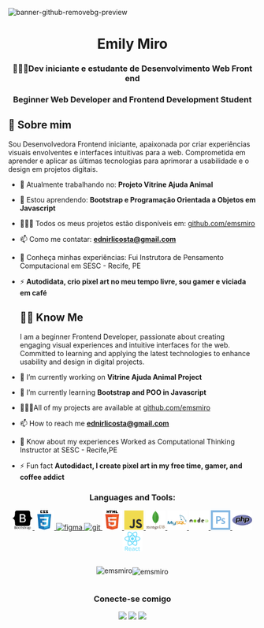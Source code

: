 ![banner-github-removebg-preview](https://github.com/EmsMiro/EmsMiro/assets/88207749/c95026e6-d109-41a1-a7b1-0c6586d39df5)

<h1 align="center">Emily Miro</h1>
<h3 align="center">👩🏽‍💻Dev iniciante e estudante de Desenvolvimento Web Front end </h3>
<h3 align="center">Beginner Web Developer and Frontend Development Student </h3>

## 🚀 Sobre mim
Sou Desenvolvedora Frontend iniciante, apaixonada por criar experiências visuais envolventes e interfaces intuitivas para a web. Comprometida em aprender e aplicar as últimas tecnologias para aprimorar a usabilidade e o design em projetos digitais.

- 🔭 Atualmente trabalhando no: **Projeto Vitrine Ajuda Animal**

- 🌱 Estou aprendendo: **Bootstrap e Programação Orientada a Objetos em Javascript**

- 👩🏽‍💻 Todos os meus projetos estão disponíveis em: [github.com/emsmiro](github.com/emsmiro)

- 📫 Como me contatar: **ednirlicosta@gmail.com**

- 📄 Conheça minhas experiências: Fui Instrutora de Pensamento Computacional em SESC - Recife, PE


- ⚡  **Autodidata, crio pixel art no meu tempo livre, sou gamer e viciada em café**
  
  ## 💂🏻 Know Me
  I am a beginner Frontend Developer, passionate about creating engaging visual experiences and intuitive interfaces for the web.
  Committed to learning and applying the latest technologies to enhance usability and design in digital projects.
- 🔭 I’m currently working on **Vitrine Ajuda Animal Project**

- 🌱 I’m currently learning **Bootstrap and POO in Javascript**

- 👩🏽‍💻All of my projects are available at [github.com/emsmiro](github.com/emsmiro)

- 📫 How to reach me **ednirlicosta@gmail.com**

- 📄 Know about my experiences Worked as Computational Thinking Instructor at SESC - Recife,PE 

- ⚡ Fun fact **Autodidact, I create pixel art in my free time, gamer, and coffee addict**

<h3 align="center">Languages and Tools:</h3>
<p align="center"> <a href="https://getbootstrap.com" target="_blank" rel="noreferrer"> <img src="https://raw.githubusercontent.com/devicons/devicon/master/icons/bootstrap/bootstrap-plain-wordmark.svg" alt="bootstrap" width="40" height="40"/> </a> <a href="https://www.w3schools.com/css/" target="_blank" rel="noreferrer"> <img src="https://raw.githubusercontent.com/devicons/devicon/master/icons/css3/css3-original-wordmark.svg" alt="css3" width="40" height="40"/> </a> <a href="https://www.figma.com/" target="_blank" rel="noreferrer"> <img src="https://www.vectorlogo.zone/logos/figma/figma-icon.svg" alt="figma" width="40" height="40"/> </a> <a href="https://git-scm.com/" target="_blank" rel="noreferrer"> <img src="https://www.vectorlogo.zone/logos/git-scm/git-scm-icon.svg" alt="git" width="40" height="40"/> </a> <a href="https://www.w3.org/html/" target="_blank" rel="noreferrer"> <img src="https://raw.githubusercontent.com/devicons/devicon/master/icons/html5/html5-original-wordmark.svg" alt="html5" width="40" height="40"/> </a> <a href="https://developer.mozilla.org/en-US/docs/Web/JavaScript" target="_blank" rel="noreferrer"> <img src="https://raw.githubusercontent.com/devicons/devicon/master/icons/javascript/javascript-original.svg" alt="javascript" width="40" height="40"/> </a> <a href="https://www.mongodb.com/" target="_blank" rel="noreferrer"> <img src="https://raw.githubusercontent.com/devicons/devicon/master/icons/mongodb/mongodb-original-wordmark.svg" alt="mongodb" width="40" height="40"/> </a> <a href="https://www.mysql.com/" target="_blank" rel="noreferrer"> <img src="https://raw.githubusercontent.com/devicons/devicon/master/icons/mysql/mysql-original-wordmark.svg" alt="mysql" width="40" height="40"/> </a> <a href="https://nodejs.org" target="_blank" rel="noreferrer"> <img src="https://raw.githubusercontent.com/devicons/devicon/master/icons/nodejs/nodejs-original-wordmark.svg" alt="nodejs" width="40" height="40"/> </a> <a href="https://www.photoshop.com/en" target="_blank" rel="noreferrer"> <img src="https://raw.githubusercontent.com/devicons/devicon/master/icons/photoshop/photoshop-line.svg" alt="photoshop" width="40" height="40"/> </a> <a href="https://www.php.net" target="_blank" rel="noreferrer"> <img src="https://raw.githubusercontent.com/devicons/devicon/master/icons/php/php-original.svg" alt="php" width="40" height="40"/> </a> <a href="https://reactjs.org/" target="_blank" rel="noreferrer"> <img src="https://raw.githubusercontent.com/devicons/devicon/master/icons/react/react-original-wordmark.svg" alt="react" width="40" height="40"/> </a> </p>

<div style="display: flex; justify-content: center;">
  <p><img align="left" src="https://github-readme-stats.vercel.app/api/top-langs?username=emsmiro&show_icons=true&theme=tokyonight&locale=en&layout=compact" alt="emsmiro" /></p>

  <p><img align="center" src="https://github-readme-stats.vercel.app/api?username=emsmiro&show_icons=true&theme=tokyonight&locale=en" alt="emsmiro" /></p>
</div>

<div align="center">
<h3>Conecte-se comigo</h3>
<a href="https://www.linkedin.com/in/ednirli-miro-188b1513a/" target="_blank"><img src="https://img.shields.io/badge/-LinkedIn-%230077B5?style=for-the-badge&logo=linkedin&logoColor=white" target="_blank"></a> 
  <a href = "mailto:ednirlicosta@gmail.com"><img src="https://img.shields.io/badge/-Gmail-%23333?style=for-the-badge&logo=gmail&logoColor=white" target="_blank"></a>
   <a href="https://www.instagram.com/emily_m.costa04" target="_blank"><img src="https://img.shields.io/badge/-Instagram-%23E4405F?style=for-the-badge&logo=instagram&logoColor=white" target="_blank"></a>
</div>


